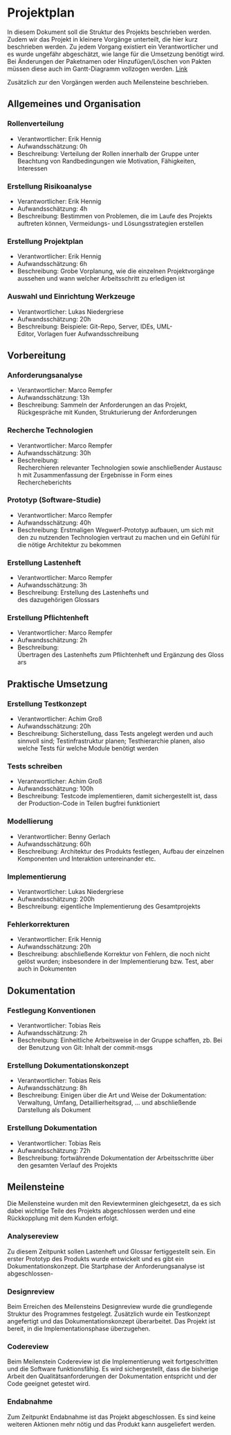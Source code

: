 ﻿# Projektplan
In diesem Dokument soll die Struktur des Projekts beschrieben werden. Zudem wir das Projekt in kleinere Vorgänge unterteilt, die hier kurz beschrieben werden. Zu jedem Vorgang existiert ein Verantwortlicher und es wurde ungefähr abgeschätzt, wie lange für die Umsetzung benötigt wird.
Bei Änderungen der Paketnamen oder Hinzufügen/Löschen von Pakten müssen diese auch im Gantt-Diagramm vollzogen werden. [Link](https://app.agantty.com/sharing/4215a8cb1f0f34490a22865a73cda384)

Zusätzlich zur den Vorgängen werden auch Meilensteine beschrieben.

## Allgemeines und Organisation
### Rollenverteilung
* Verantwortlicher: Erik Hennig
* Aufwandsschätzung: 0h
* Beschreibung: Verteilung der Rollen innerhalb der Gruppe unter Beachtung von Randbedingungen wie Motivation, Fähigkeiten, Interessen
### Erstellung Risikoanalyse
* Verantwortlicher: Erik Hennig
* Aufwandsschätzung: 4h
* Beschreibung: Bestimmen von Problemen, die im Laufe des Projekts auftreten können, Vermeidungs- und Lösungsstrategien erstellen
### Erstellung Projektplan
* Verantwortlicher: Erik Hennig
* Aufwandsschätzung: 6h
* Beschreibung: Grobe Vorplanung, wie die einzelnen Projektvorgänge aussehen und wann welcher Arbeitsschritt zu erledigen ist
### Auswahl und Einrichtung Werkzeuge
* Verantwortlicher: Lukas Niedergriese
* Aufwandsschätzung: 20h
* Beschreibung: Beispiele: Git-Repo, Server, IDEs, UML-Editor, Vorlagen fuer Aufwandsschreibung 
## Vorbereitung
### Anforderungsanalyse
* Verantwortlicher: Marco Rempfer
* Aufwandsschätzung: 13h
* Beschreibung: Sammeln der Anforderungen an das Projekt, Rückgespräche mit Kunden, Strukturierung der Anforderungen
### Recherche Technologien
* Verantwortlicher: Marco Rempfer
* Aufwandsschätzung: 30h
* Beschreibung: Recherchieren relevanter Technologien sowie anschließender Austausch mit Zusammenfassung der Ergebnisse in Form eines Rechercheberichts
### Prototyp (Software-Studie)
* Verantwortlicher: Marco Rempfer
* Aufwandsschätzung: 40h
* Beschreibung: Erstmaligen Wegwerf-Prototyp aufbauen, um sich mit den zu nutzenden Technologien vertraut zu machen und ein Gefühl für die nötige Architektur zu bekommen
### Erstellung Lastenheft
* Verantwortlicher: Marco Rempfer
* Aufwandsschätzung: 3h
* Beschreibung: Erstellung des Lastenhefts und des dazugehörigen Glossars
### Erstellung Pflichtenheft
* Verantwortlicher: Marco Rempfer
* Aufwandsschätzung: 2h
* Beschreibung: Übertragen des Lastenhefts zum Pflichtenheft und Ergänzung des Glossars
## Praktische Umsetzung
### Erstellung Testkonzept
* Verantwortlicher: Achim Groß
* Aufwandsschätzung: 20h
* Beschreibung: Sicherstellung, dass Tests angelegt werden und auch sinnvoll sind; Testinfrastruktur planen; Testhierarchie planen, also welche Tests für welche Module benötigt werden
### Tests schreiben
* Verantwortlicher: Achim Groß
* Aufwandsschätzung: 100h
* Beschreibung: Testcode implementieren, damit sichergestellt ist, dass der Production-Code in Teilen bugfrei funktioniert
### Modellierung
* Verantwortlicher: Benny Gerlach
* Aufwandsschätzung: 60h
* Beschreibung: Architektur des Produkts festlegen, Aufbau der einzelnen Komponenten und Interaktion untereinander etc.
### Implementierung
* Verantwortlicher: Lukas Niedergriese
* Aufwandsschätzung: 200h
* Beschreibung: eigentliche Implementierung des Gesamtprojekts
### Fehlerkorrekturen
* Verantwortlicher: Erik Hennig
* Aufwandsschätzung: 20h
* Beschreibung: abschließende Korrektur von Fehlern, die noch nicht gelöst wurden; insbesondere in der Implementierung bzw. Test, aber auch in Dokumenten
## Dokumentation
### Festlegung Konventionen
* Verantwortlicher: Tobias Reis
* Aufwandsschätzung: 2h
* Beschreibung: Einheitliche Arbeitsweise in der Gruppe schaffen, zb. Bei der Benutzung von Git: Inhalt der commit-msgs
### Erstellung Dokumentationskonzept
* Verantwortlicher: Tobias Reis
* Aufwandsschätzung: 8h
* Beschreibung: Einigen über die Art und Weise der Dokumentation: Verwaltung, Umfang, Detaillierheitsgrad, … und abschließende Darstellung als Dokument
### Erstellung Dokumentation
* Verantwortlicher: Tobias Reis
* Aufwandsschätzung: 72h
* Beschreibung: fortwährende Dokumentation der Arbeitsschritte über den gesamten Verlauf des Projekts


## Meilensteine
Die Meilensteine wurden mit den Reviewterminen gleichgesetzt, da es sich dabei wichtige Teile des Projekts abgeschlossen werden und eine Rückkopplung mit dem Kunden erfolgt.
### Analysereview
Zu diesem Zeitpunkt sollen Lastenheft und Glossar fertiggestellt sein. Ein erster Prototyp des Produkts wurde entwickelt und es gibt ein Dokumentationskonzept. Die Startphase der Anforderungsanalyse ist abgeschlossen-
### Designreview
Beim Erreichen des Meilensteins Designreview wurde die grundlegende Struktur des Programmes festgelegt. Zusätzlich wurde ein Testkonzept angefertigt und das Dokumentationskonzept überarbeitet. Das Projekt ist bereit, in
die Implementationsphase überzugehen.
### Codereview
Beim Meilenstein Codereview ist die Implementierung weit fortgeschritten und die Software funktionsfähig. Es wird sichergestellt, dass die bisherige Arbeit den Qualitätsanforderungen der Dokumentation entspricht und der
Code geeignet getestet wird.
### Endabnahme
Zum Zeitpunkt Endabnahme ist das Projekt abgeschlossen. Es sind keine weiteren Aktionen mehr nötig und das Produkt kann ausgeliefert werden.
